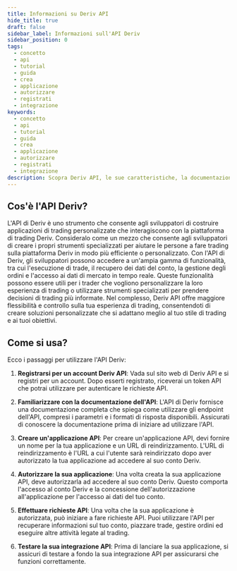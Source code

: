 ```yaml
---
title: Informazioni su Deriv API
hide_title: true
draft: false
sidebar_label: Informazioni sull'API Deriv
sidebar_position: 0
tags:
  - concetto
  - api
  - tutorial
  - guida
  - crea
  - applicazione
  - autorizzare
  - registrati
  - integrazione
keywords:
  - concetto
  - api
  - tutorial
  - guida
  - crea
  - applicazione
  - autorizzare
  - registrati
  - integrazione
description: Scopra Deriv API, le sue caratteristiche, la documentazione API con esempi di codice e come utilizzarla per costruire la sua app di trading.
---
```


## Cos'è l'API Deriv?

L'API di Deriv è uno strumento che consente agli sviluppatori di costruire applicazioni di trading personalizzate che interagiscono con la piattaforma di trading Deriv. Consideralo come un mezzo che consente agli sviluppatori di creare i propri strumenti specializzati per aiutare le persone a fare trading sulla piattaforma Deriv in modo più efficiente o personalizzato. Con l'API di Deriv, gli sviluppatori possono accedere a un'ampia gamma di funzionalità, tra cui l'esecuzione di trade, il recupero dei dati del conto, la gestione degli ordini e l'accesso ai dati di mercato in tempo reale. Queste funzionalità possono essere utili per i trader che vogliono personalizzare la loro esperienza di trading o utilizzare strumenti specializzati per prendere decisioni di trading più informate. Nel complesso, Deriv API offre maggiore flessibilità e controllo sulla tua esperienza di trading, consentendoti di creare soluzioni personalizzate che si adattano meglio al tuo stile di trading e ai tuoi obiettivi.

## Come si usa?

Ecco i passaggi per utilizzare l'API Deriv:

1. **Registrarsi per un account Deriv API**: Vada sul sito web di Deriv API e si registri per un account. Dopo esserti registrato, riceverai un token API che potrai utilizzare per autenticare le richieste API.

2. **Familiarizzare con la documentazione dell'API**: L'API di Deriv fornisce una documentazione completa che spiega come utilizzare gli endpoint dell'API, compresi i parametri e i formati di risposta disponibili. Assicurati di conoscere la documentazione prima di iniziare ad utilizzare l'API.

3. **Creare un'applicazione API**: Per creare un'applicazione API, devi fornire un nome per la tua applicazione e un URL di reindirizzamento. L'URL di reindirizzamento è l'URL a cui l'utente sarà reindirizzato dopo aver autorizzato la tua applicazione ad accedere al suo conto Deriv.

4. **Autorizzare la sua applicazione**: Una volta creata la sua applicazione API, deve autorizzarla ad accedere al suo conto Deriv. Questo comporta l'accesso al conto Deriv e la concessione dell'autorizzazione all'applicazione per l'accesso ai dati del tuo conto.

5. **Effettuare richieste API**: Una volta che la sua applicazione è autorizzata, può iniziare a fare richieste API. Puoi utilizzare l'API per recuperare informazioni sul tuo conto, piazzare trade, gestire ordini ed eseguire altre attività legate al trading.

6. **Testare la sua integrazione API**: Prima di lanciare la sua applicazione, si assicuri di testare a fondo la sua integrazione API per assicurarsi che funzioni correttamente.
